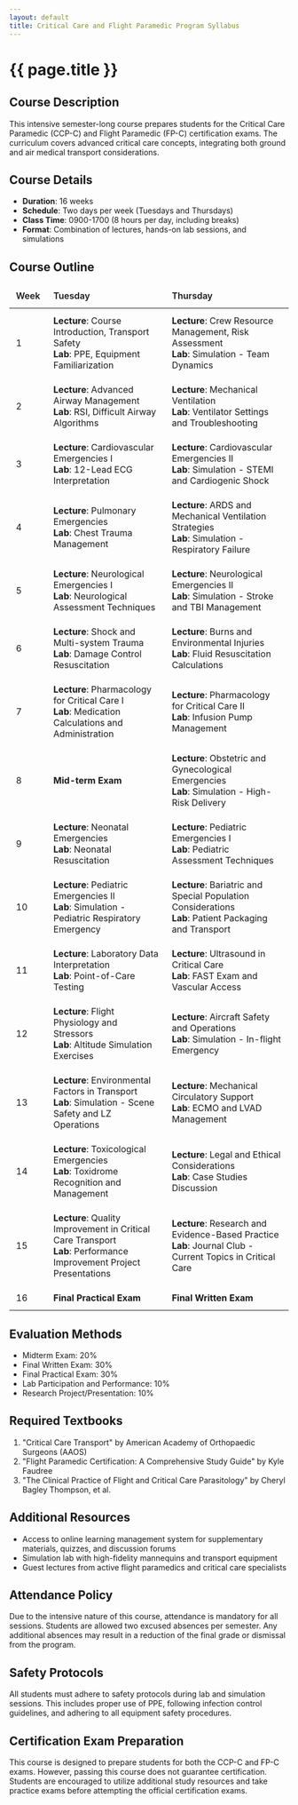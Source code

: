 ```yaml
---
layout: default
title: Critical Care and Flight Paramedic Program Syllabus
---
```


<style>
    .syllabus-table {
        border-collapse: collapse;
        width: 100%;
        margin-bottom: 1.5rem;
    }
    .syllabus-table th, .syllabus-table td {
        border: 1px solid var(--border-color);
        padding: 0.75rem;
        text-align: left;
    }
    .syllabus-table th {
        background-color: var(--section-background);
        font-weight: 600;
    }
    .syllabus-table tr:nth-child(even) {
        background-color: var(--code-background);
    }
    .syllabus-table tr:hover {
        background-color: var(--section-background);
    }
</style>

<h1>{{ page.title }}</h1>

<section class="section-container">
    <h2>Course Description</h2>
    <p>This intensive semester-long course prepares students for the Critical Care Paramedic (CCP-C) and Flight Paramedic (FP-C) certification exams. The curriculum covers advanced critical care concepts, integrating both ground and air medical transport considerations.</p>
</section>

<section class="section-container">
    <h2>Course Details</h2>
    <ul>
        <li><strong>Duration</strong>: 16 weeks</li>
        <li><strong>Schedule</strong>: Two days per week (Tuesdays and Thursdays)</li>
        <li><strong>Class Time</strong>: 0900-1700 (8 hours per day, including breaks)</li>
        <li><strong>Format</strong>: Combination of lectures, hands-on lab sessions, and simulations</li>
    </ul>
</section>

<section class="section-container">
    <h2>Course Outline</h2>
    <table class="syllabus-table">
        <thead>
            <tr>
                <th>Week</th>
                <th>Tuesday</th>
                <th>Thursday</th>
            </tr>
        </thead>
        <tbody>
            <tr>
                <td>1</td>
                <td><strong>Lecture</strong>: Course Introduction, Transport Safety<br><strong>Lab</strong>: PPE, Equipment Familiarization</td>
                <td><strong>Lecture</strong>: Crew Resource Management, Risk Assessment<br><strong>Lab</strong>: Simulation - Team Dynamics</td>
            </tr>
            <tr>
                <td>2</td>
                <td><strong>Lecture</strong>: Advanced Airway Management<br><strong>Lab</strong>: RSI, Difficult Airway Algorithms</td>
                <td><strong>Lecture</strong>: Mechanical Ventilation<br><strong>Lab</strong>: Ventilator Settings and Troubleshooting</td>
            </tr>
            <tr>
                <td>3</td>
                <td><strong>Lecture</strong>: Cardiovascular Emergencies I<br><strong>Lab</strong>: 12-Lead ECG Interpretation</td>
                <td><strong>Lecture</strong>: Cardiovascular Emergencies II<br><strong>Lab</strong>: Simulation - STEMI and Cardiogenic Shock</td>
            </tr>
            <tr>
                <td>4</td>
                <td><strong>Lecture</strong>: Pulmonary Emergencies<br><strong>Lab</strong>: Chest Trauma Management</td>
                <td><strong>Lecture</strong>: ARDS and Mechanical Ventilation Strategies<br><strong>Lab</strong>: Simulation - Respiratory Failure</td>
            </tr>
            <tr>
                <td>5</td>
                <td><strong>Lecture</strong>: Neurological Emergencies I<br><strong>Lab</strong>: Neurological Assessment Techniques</td>
                <td><strong>Lecture</strong>: Neurological Emergencies II<br><strong>Lab</strong>: Simulation - Stroke and TBI Management</td>
            </tr>
            <tr>
                <td>6</td>
                <td><strong>Lecture</strong>: Shock and Multi-system Trauma<br><strong>Lab</strong>: Damage Control Resuscitation</td>
                <td><strong>Lecture</strong>: Burns and Environmental Injuries<br><strong>Lab</strong>: Fluid Resuscitation Calculations</td>
            </tr>
            <tr>
                <td>7</td>
                <td><strong>Lecture</strong>: Pharmacology for Critical Care I<br><strong>Lab</strong>: Medication Calculations and Administration</td>
                <td><strong>Lecture</strong>: Pharmacology for Critical Care II<br><strong>Lab</strong>: Infusion Pump Management</td>
            </tr>
            <tr>
                <td>8</td>
                <td><strong>Mid-term Exam</strong></td>
                <td><strong>Lecture</strong>: Obstetric and Gynecological Emergencies<br><strong>Lab</strong>: Simulation - High-Risk Delivery</td>
            </tr>
            <tr>
                <td>9</td>
                <td><strong>Lecture</strong>: Neonatal Emergencies<br><strong>Lab</strong>: Neonatal Resuscitation</td>
                <td><strong>Lecture</strong>: Pediatric Emergencies I<br><strong>Lab</strong>: Pediatric Assessment Techniques</td>
            </tr>
            <tr>
                <td>10</td>
                <td><strong>Lecture</strong>: Pediatric Emergencies II<br><strong>Lab</strong>: Simulation - Pediatric Respiratory Emergency</td>
                <td><strong>Lecture</strong>: Bariatric and Special Population Considerations<br><strong>Lab</strong>: Patient Packaging and Transport</td>
            </tr>
            <tr>
                <td>11</td>
                <td><strong>Lecture</strong>: Laboratory Data Interpretation<br><strong>Lab</strong>: Point-of-Care Testing</td>
                <td><strong>Lecture</strong>: Ultrasound in Critical Care<br><strong>Lab</strong>: FAST Exam and Vascular Access</td>
            </tr>
            <tr>
                <td>12</td>
                <td><strong>Lecture</strong>: Flight Physiology and Stressors<br><strong>Lab</strong>: Altitude Simulation Exercises</td>
                <td><strong>Lecture</strong>: Aircraft Safety and Operations<br><strong>Lab</strong>: Simulation - In-flight Emergency</td>
            </tr>
            <tr>
                <td>13</td>
                <td><strong>Lecture</strong>: Environmental Factors in Transport<br><strong>Lab</strong>: Simulation - Scene Safety and LZ Operations</td>
                <td><strong>Lecture</strong>: Mechanical Circulatory Support<br><strong>Lab</strong>: ECMO and LVAD Management</td>
            </tr>
            <tr>
                <td>14</td>
                <td><strong>Lecture</strong>: Toxicological Emergencies<br><strong>Lab</strong>: Toxidrome Recognition and Management</td>
                <td><strong>Lecture</strong>: Legal and Ethical Considerations<br><strong>Lab</strong>: Case Studies Discussion</td>
            </tr>
            <tr>
                <td>15</td>
                <td><strong>Lecture</strong>: Quality Improvement in Critical Care Transport<br><strong>Lab</strong>: Performance Improvement Project Presentations</td>
                <td><strong>Lecture</strong>: Research and Evidence-Based Practice<br><strong>Lab</strong>: Journal Club - Current Topics in Critical Care</td>
            </tr>
            <tr>
                <td>16</td>
                <td><strong>Final Practical Exam</strong></td>
                <td><strong>Final Written Exam</strong></td>
            </tr>
        </tbody>
    </table>
</section>

<section class="section-container">
    <h2>Evaluation Methods</h2>
    <ul>
        <li>Midterm Exam: 20%</li>
        <li>Final Written Exam: 30%</li>
        <li>Final Practical Exam: 30%</li>
        <li>Lab Participation and Performance: 10%</li>
        <li>Research Project/Presentation: 10%</li>
    </ul>
</section>

<section class="section-container">
    <h2>Required Textbooks</h2>
    <ol>
        <li>"Critical Care Transport" by American Academy of Orthopaedic Surgeons (AAOS)</li>
        <li>"Flight Paramedic Certification: A Comprehensive Study Guide" by Kyle Faudree</li>
        <li>"The Clinical Practice of Flight and Critical Care Parasitology" by Cheryl Bagley Thompson, et al.</li>
    </ol>
</section>

<section class="section-container">
    <h2>Additional Resources</h2>
    <ul>
        <li>Access to online learning management system for supplementary materials, quizzes, and discussion forums</li>
        <li>Simulation lab with high-fidelity mannequins and transport equipment</li>
        <li>Guest lectures from active flight paramedics and critical care specialists</li>
    </ul>
</section>

<section class="section-container">
    <h2>Attendance Policy</h2>
    <p>Due to the intensive nature of this course, attendance is mandatory for all sessions. Students are allowed two excused absences per semester. Any additional absences may result in a reduction of the final grade or dismissal from the program.</p>
</section>

<section class="section-container">
    <h2>Safety Protocols</h2>
    <p>All students must adhere to safety protocols during lab and simulation sessions. This includes proper use of PPE, following infection control guidelines, and adhering to all equipment safety procedures.</p>
</section>

<section class="section-container">
    <h2>Certification Exam Preparation</h2>
    <p>This course is designed to prepare students for both the CCP-C and FP-C exams. However, passing this course does not guarantee certification. Students are encouraged to utilize additional study resources and take practice exams before attempting the official certification exams.</p>
</section>
